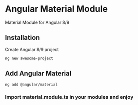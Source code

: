 # Angular Material Module

Material Module for Angular 8/9

## Installation

Create Angular 8/9 project

```bash
ng new awesome-project
```

## Add Angular Material
```bash
ng add @angular/material
```

### Import material.module.ts in your modules and enjoy
